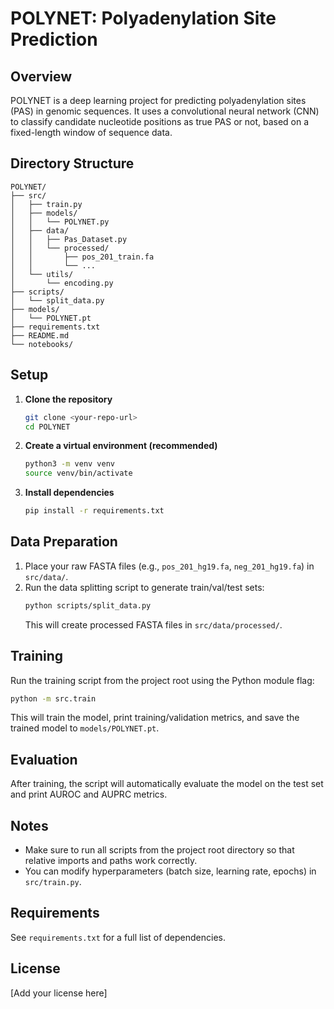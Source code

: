 # POLYNET: Polyadenylation Site Prediction

## Overview
POLYNET is a deep learning project for predicting polyadenylation sites (PAS) in genomic sequences. It uses a convolutional neural network (CNN) to classify candidate nucleotide positions as true PAS or not, based on a fixed-length window of sequence data.

## Directory Structure
```
POLYNET/
├── src/
│   ├── train.py
│   ├── models/
│   │   └── POLYNET.py
│   ├── data/
│   │   ├── Pas_Dataset.py
│   │   └── processed/
│   │       ├── pos_201_train.fa
│   │       └── ...
│   └── utils/
│       └── encoding.py
├── scripts/
│   └── split_data.py
├── models/
│   └── POLYNET.pt
├── requirements.txt
├── README.md
└── notebooks/
```

## Setup
1. **Clone the repository**
   ```bash
   git clone <your-repo-url>
   cd POLYNET
   ```
2. **Create a virtual environment (recommended)**
   ```bash
   python3 -m venv venv
   source venv/bin/activate
   ```
3. **Install dependencies**
   ```bash
   pip install -r requirements.txt
   ```

## Data Preparation
1. Place your raw FASTA files (e.g., `pos_201_hg19.fa`, `neg_201_hg19.fa`) in `src/data/`.
2. Run the data splitting script to generate train/val/test sets:
   ```bash
   python scripts/split_data.py
   ```
   This will create processed FASTA files in `src/data/processed/`.

## Training
Run the training script from the project root using the Python module flag:
```bash
python -m src.train
```
This will train the model, print training/validation metrics, and save the trained model to `models/POLYNET.pt`.

## Evaluation
After training, the script will automatically evaluate the model on the test set and print AUROC and AUPRC metrics.

## Notes
- Make sure to run all scripts from the project root directory so that relative imports and paths work correctly.
- You can modify hyperparameters (batch size, learning rate, epochs) in `src/train.py`.

## Requirements
See `requirements.txt` for a full list of dependencies.

## License
[Add your license here]
